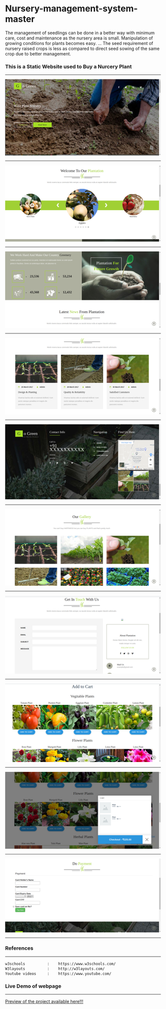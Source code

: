 # Nursery-management-system-master

The management of seedlings can be done in a better way with minimum care, cost and maintenance as the nursery area is small. Manipulation of growing conditions for plants becomes easy. ... The seed requirement of nursery raised crops is less as compared to direct seed sowing of the same crop due to better management.


### This is a Static Website used to Buy a Nurcery Plant
**** 
  ![](img/1.png) 
****
 ![](img/2.png) 
****  
 ![](img/3.png) 
****  
 ![](img/4.png) 
****  
 ![](img/5.png) 
****  
 ![](img/6.png) 
****  
 ![](img/7.png) 
****  
 ![](img/8.png) 
****  
 ![](img/9.png) 
****  
 ![](img/10.png) 
****  

### References
****
 ```
 w3schools          :    https://www.w3schools.com/
 W3layouts          :    http://w3layouts.com/
 Youtube videos     :    https://www.youtube.com/
  ```
 ### Live Demo of webpage
 ****
   [Preview of the project available here!!!](https://akshayrrao.github.io/Nursery-management-system-master/)
